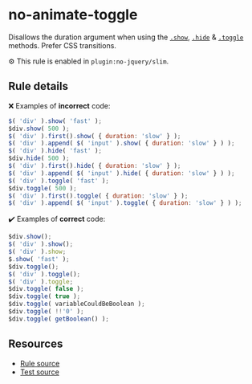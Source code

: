# no-animate-toggle

Disallows the duration argument when using the [`.show`](https://api.jquery.com/show/), [`.hide`](https://api.jquery.com/hide/) & [`.toggle`](https://api.jquery.com/toggle/) methods. Prefer CSS transitions.

⚙️ This rule is enabled in `plugin:no-jquery/slim`.

## Rule details

❌ Examples of **incorrect** code:
```js
$( 'div' ).show( 'fast' );
$div.show( 500 );
$( 'div' ).first().show( { duration: 'slow' } );
$( 'div' ).append( $( 'input' ).show( { duration: 'slow' } ) );
$( 'div' ).hide( 'fast' );
$div.hide( 500 );
$( 'div' ).first().hide( { duration: 'slow' } );
$( 'div' ).append( $( 'input' ).hide( { duration: 'slow' } ) );
$( 'div' ).toggle( 'fast' );
$div.toggle( 500 );
$( 'div' ).first().toggle( { duration: 'slow' } );
$( 'div' ).append( $( 'input' ).toggle( { duration: 'slow' } ) );
```

✔️ Examples of **correct** code:
```js
$div.show();
$( 'div' ).show();
$( 'div' ).show;
$.show( 'fast' );
$div.toggle();
$( 'div' ).toggle();
$( 'div' ).toggle;
$div.toggle( false );
$div.toggle( true );
$div.toggle( variableCouldBeBoolean );
$div.toggle( !!'0' );
$div.toggle( getBoolean() );
```

## Resources

* [Rule source](/src/rules/no-animate-toggle.js)
* [Test source](/src/tests/no-animate-toggle.js)
